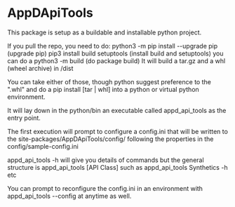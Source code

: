 # AppDApiTools

This package is setup as a buildable and installable python project.

If you pull the repo, you need to do:
python3 -m pip install --upgrade pip (upgrade pip)
pip3 install build setuptools (install build and setuptools)
you can do a python3 -m build (do package build)
It will build a tar.gz and a whl (wheel archive) in /dist

You can take either of those, though python suggest preference to the ".whl"
and do a pip install [tar | whl] into a python or virtual python environment.

It will lay down in the python/bin an executable called appd_api_tools as
the entry point.

The first execution will prompt to configure a config.ini that will be
written to the site-packages/AppDApiTools/config/ following the properties
in the config/sample-config.ini

appd_api_tools -h will give you details of commands but the general
structure is appd_api_tools [API Class] such as appd_api_tools Synthetics -h
etc

You can prompt to reconfigure the config.ini in an environment with 
appd_api_tools --config at anytime as well.